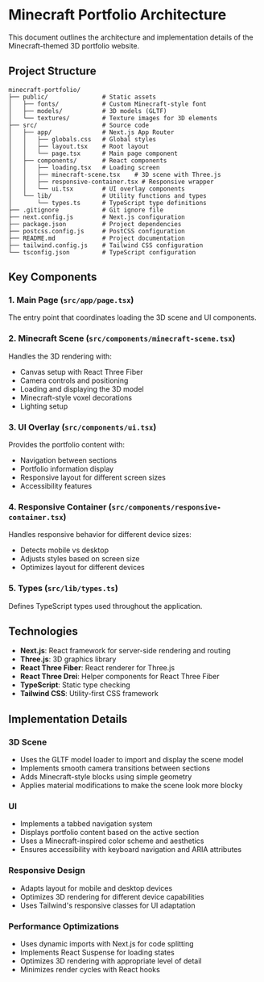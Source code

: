 # Minecraft Portfolio Architecture

This document outlines the architecture and implementation details of the Minecraft-themed 3D portfolio website.

## Project Structure

```
minecraft-portfolio/
├── public/               # Static assets
│   ├── fonts/            # Custom Minecraft-style font
│   ├── models/           # 3D models (GLTF)
│   └── textures/         # Texture images for 3D elements
├── src/                  # Source code
│   ├── app/              # Next.js App Router
│   │   ├── globals.css   # Global styles
│   │   ├── layout.tsx    # Root layout
│   │   └── page.tsx      # Main page component
│   ├── components/       # React components
│   │   ├── loading.tsx   # Loading screen
│   │   ├── minecraft-scene.tsx    # 3D scene with Three.js
│   │   ├── responsive-container.tsx # Responsive wrapper
│   │   └── ui.tsx        # UI overlay components
│   └── lib/              # Utility functions and types
│       └── types.ts      # TypeScript type definitions
├── .gitignore            # Git ignore file
├── next.config.js        # Next.js configuration
├── package.json          # Project dependencies
├── postcss.config.js     # PostCSS configuration
├── README.md             # Project documentation
├── tailwind.config.js    # Tailwind CSS configuration
└── tsconfig.json         # TypeScript configuration
```

## Key Components

### 1. Main Page (`src/app/page.tsx`)
The entry point that coordinates loading the 3D scene and UI components.

### 2. Minecraft Scene (`src/components/minecraft-scene.tsx`)
Handles the 3D rendering with:
- Canvas setup with React Three Fiber
- Camera controls and positioning
- Loading and displaying the 3D model
- Minecraft-style voxel decorations
- Lighting setup

### 3. UI Overlay (`src/components/ui.tsx`)
Provides the portfolio content with:
- Navigation between sections
- Portfolio information display
- Responsive layout for different screen sizes
- Accessibility features

### 4. Responsive Container (`src/components/responsive-container.tsx`)
Handles responsive behavior for different device sizes:
- Detects mobile vs desktop
- Adjusts styles based on screen size
- Optimizes layout for different devices

### 5. Types (`src/lib/types.ts`)
Defines TypeScript types used throughout the application.

## Technologies

- **Next.js**: React framework for server-side rendering and routing
- **Three.js**: 3D graphics library
- **React Three Fiber**: React renderer for Three.js
- **React Three Drei**: Helper components for React Three Fiber
- **TypeScript**: Static type checking
- **Tailwind CSS**: Utility-first CSS framework

## Implementation Details

### 3D Scene
- Uses the GLTF model loader to import and display the scene model
- Implements smooth camera transitions between sections
- Adds Minecraft-style blocks using simple geometry
- Applies material modifications to make the scene look more blocky

### UI
- Implements a tabbed navigation system
- Displays portfolio content based on the active section
- Uses a Minecraft-inspired color scheme and aesthetics
- Ensures accessibility with keyboard navigation and ARIA attributes

### Responsive Design
- Adapts layout for mobile and desktop devices
- Optimizes 3D rendering for different device capabilities
- Uses Tailwind's responsive classes for UI adaptation

### Performance Optimizations
- Uses dynamic imports with Next.js for code splitting
- Implements React Suspense for loading states
- Optimizes 3D rendering with appropriate level of detail
- Minimizes render cycles with React hooks 